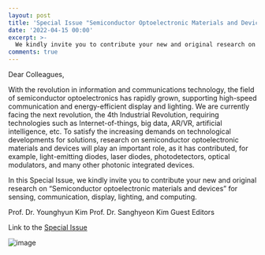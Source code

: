 ```yaml
---
layout: post
title: 'Special Issue "Semiconductor Optoelectronic Materials and Devices 2022"'
date: '2022-04-15 00:00'
excerpt: >-
  We kindly invite you to contribute your new and original research on “Semiconductor optoelectronic materials and devices” for sensing, communication, display, lighting, and computing.
comments: true
---
```

Dear Colleagues,

With the revolution in information and communications technology, the field of semiconductor optoelectronics has rapidly grown, supporting high-speed communication and energy-efficient display and lighting.  We are currently facing the next revolution, the 4th Industrial Revolution, requiring technologies such as Internet-of-things, big data, AR/VR, artificial intelligence, etc. To satisfy the increasing demands on technological developments for solutions, research on semiconductor optoelectronic materials and devices will play an important role, as it has contributed, for example, light-emitting diodes, laser diodes, photodetectors, optical modulators, and many other photonic integrated devices.

In this Special Issue, we kindly invite you to contribute your new and original research on “Semiconductor optoelectronic materials and devices” for sensing, communication, display, lighting, and computing.

Prof. Dr. Younghyun Kim
Prof. Dr. Sanghyeon Kim
Guest Editors

Link to the [Special Issue](https://www.mdpi.com/journal/crystals/special_issues/semiconductor_optoelectronic_materials_devices)

![image](https://user-images.githubusercontent.com/32427749/163492827-f1cb8a38-79af-4d1d-aa71-4af7cfa92bcc.png)


